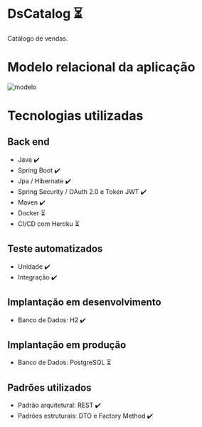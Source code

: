 # DsCatalog :hourglass_flowing_sand:
Catálogo de vendas. 

# Modelo relacional da aplicação
![modelo](https://user-images.githubusercontent.com/37542212/143661579-24ac552f-108b-43aa-ad91-0e2811c3b3b6.png)

# Tecnologias utilizadas
## Back end
- Java :heavy_check_mark:
- Spring Boot :heavy_check_mark:
- Jpa / Hibernate :heavy_check_mark:
- Spring Security / OAuth 2.0 e Token JWT :heavy_check_mark:
- Maven :heavy_check_mark:
- Docker :hourglass_flowing_sand:
- CI/CD com Heroku :hourglass_flowing_sand:

## Teste automatizados
- Unidade :heavy_check_mark:
- Integração :heavy_check_mark:

## Implantação em desenvolvimento
- Banco de Dados: H2 :heavy_check_mark:

## Implantação em produção 
- Banco de Dados: PostgreSQL :hourglass_flowing_sand:

## Padrões utilizados
- Padrão arquitetural: REST :heavy_check_mark:
- Padrões estruturais: DTO e Factory Method :heavy_check_mark:
